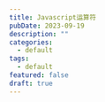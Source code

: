 ```yaml
---
title: Javascript运算符
pubDate: 2023-09-19
description: ""
categories:
  - default
tags:
  - default
featured: false
draft: true
---
```

